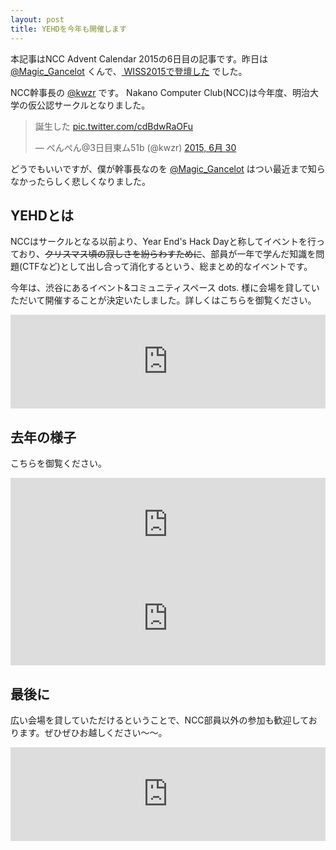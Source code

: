 ```yaml
---
layout: post
title: YEHDを今年も開催します
---
```


本記事はNCC Advent Calendar 2015の6日目の記事です。昨日は [@Magic_Gancelot](https://twitter.com/Magic_Gancelot) くんで、[
WISS2015で登壇した](http://mimorisuzuko.hatenablog.com/entry/2015/12/05/153315) でした。

NCC幹事長の [@kwzr](https://twitter.com/kwzr) です。
Nakano Computer Club(NCC)は今年度、明治大学の仮公認サークルとなりました。

<blockquote class="twitter-tweet" lang="ja"><p lang="ja" dir="ltr">誕生した <a href="http://t.co/cdBdwRaOFu">pic.twitter.com/cdBdwRaOFu</a></p>&mdash; ぺんぺん@3日目東ム51b (@kwzr) <a href="https://twitter.com/kwzr/status/615697619621277696">2015, 6月 30</a></blockquote>
<script async src="//platform.twitter.com/widgets.js" charset="utf-8"></script>

どうでもいいですが、僕が幹事長なのを [@Magic_Gancelot](https://twitter.com/Magic_Gancelot) はつい最近まで知らなかったらしく悲しくなりました。

## YEHDとは
NCCはサークルとなる以前より、Year End's Hack Dayと称してイベントを行っており、<s>クリスマス頃の寂しさを紛らわすために</s>、部員が一年で学んだ知識を問題(CTFなど)として出し合って消化するという、総まとめ的なイベントです。

今年は、渋谷にあるイベント&コミュニティスペース dots. 様に会場を貸していただいて開催することが決定いたしました。詳しくはこちらを御覧ください。

<iframe src="http://hatenablog-parts.com/embed?url=http://eventdots.jp/event/576488" width="100%" frameborder="0"></iframe>

## 去年の様子

こちらを御覧ください。

<iframe src="http://hatenablog-parts.com/embed?url=http://kkrnt.hatenablog.com/entry/2014/12/26/005908" width="100%" frameborder="0"></iframe>

<iframe src="http://hatenablog-parts.com/embed?url=http://3846masa.hatenablog.jp/entry/2014/12/26/224544" width="100%" frameborder="0"></iframe>

## 最後に
広い会場を貸していただけるということで、NCC部員以外の参加も歓迎しております。ぜひぜひお越しください〜〜。

<iframe src="http://hatenablog-parts.com/embed?url=https://yehd.meiji-ncc.tech/" width="100%" frameborder="0"></iframe>
